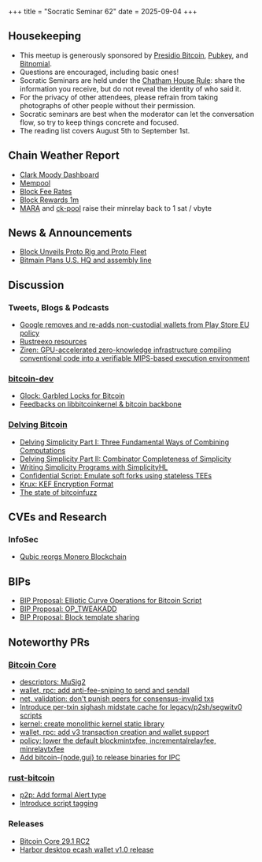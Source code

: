 +++
title = "Socratic Seminar 62"
date = 2025-09-04
+++

Housekeeping
------------

- This meetup is generously sponsored by [Presidio Bitcoin](https://www.presidiobitcoin.org/), [Pubkey](https://pubkey.bar/), and [Bitnomial](https://bitnomial.com).
- Questions are encouraged, including basic ones!
- Socratic Seminars are held under the [Chatham House Rule](https://www.chathamhouse.org/about-us/chatham-house-rule): share the information you receive, but do not reveal the identity of who said it.
- For the privacy of other attendees, please refrain from taking photographs of other people without their permission.
- Socratic seminars are best when the moderator can let the conversation flow, so try to keep things concrete and focused.
- The reading list covers August 5th to September 1st.

Chain Weather Report
--------------------

- [Clark Moody Dashboard](https://dashboard.clarkmoody.com/)
- [Mempool](https://mempool.space/graphs/mempool#1m)
- [Block Fee Rates](https://mempool.space/graphs/mining/block-fee-rates#1m)
- [Block Rewards 1m](https://mempool.space/graphs/mining/block-rewards#1m)
- [MARA](https://x.com/mononautical/status/1953716038883061851) and [ck-pool](https://x.com/ckpooldev/status/1957235824451559746) raise their minrelay back to 1 sat / vbyte

News & Announcements
--------------------

- [Block Unveils Proto Rig and Proto Fleet](https://www.businesswire.com/news/home/20250814809089/en/Block-Unveils-Proto-Rig-and-Proto-Fleet-Marking-a-New-Era-in-Bitcoin-Mining)
- [Bitmain Plans U.S. HQ and assembly line](https://www.bloomberg.com/news/articles/2025-07-29/chinese-crypto-giant-plans-first-us-factory-in-trump-era-gambit)

Discussion
----------

### Tweets, Blogs & Podcasts

- [Google removes and re-adds non-custodial wallets from Play Store EU policy](https://x.com/NewsFromGoogle/status/1955741506440192463)
- [Rustreexo resources](https://x.com/dimahledba/status/1951213485104181669)
- [Ziren: GPU-accelerated zero-knowledge infrastructure compiling conventional code into a verifiable MIPS-based execution environment](https://www.zkm.io/blog/ziren-the-hidden-engine)

### [bitcoin-dev](https://groups.google.com/g/bitcoindev)

- [Glock: Garbled Locks for Bitcoin](https://groups.google.com/g/bitcoindev/c/g_-Tfmjz0pw)
- [Feedbacks on libbitcoinkernel & bitcoin backbone](https://groups.google.com/g/bitcoindev/c/dPxh5G-LrBU)

### [Delving Bitcoin](https://delvingbitcoin.org/)

- [Delving Simplicity Part I: Three Fundamental Ways of Combining Computations](https://delvingbitcoin.org/t/delving-simplicity-part-three-fundamental-ways-of-combining-computations)
- [Delving Simplicity Part II: Combinator Completeness of Simplicity](https://delvingbitcoin.org/t/delving-simplicity-part-combinator-completeness-of-simplicity/1935)
- [Writing Simplicity Programs with SimplicityHL](https://delvingbitcoin.org/t/writing-simplicity-programs-with-simplicityhl)
- [Confidential Script: Emulate soft forks using stateless TEEs](https://delvingbitcoin.org/t/confidential-script-emulate-soft-forks-using-stateless-tees)
- [Krux: KEF Encryption Format](https://delvingbitcoin.org/t/krux-kef-encryption-format)
- [The state of bitcoinfuzz](https://delvingbitcoin.org/t/the-state-of-bitcoinfuzz/1946)

CVEs and Research
-----------------

### InfoSec

- [Qubic reorgs Monero Blockchain](https://qubic.org/pr/qubic-overtakes-monero-s-hash-rate-in-live-51-takeover-demo)

BIPs
----

- [BIP Proposal: Elliptic Curve Operations for Bitcoin Script](https://github.com/bitcoin/bips/pull/1945)
- [BIP Proposal: OP_TWEAKADD](https://github.com/bitcoin/bips/pull/1944)
- [BIP Proposal: Block template sharing](https://delvingbitcoin.org/t/sharing-block-templates/1906)

Noteworthy PRs
--------------

### [Bitcoin Core](https://github.com/bitcoin/bitcoin)

- [descriptors: MuSig2](https://github.com/bitcoin/bitcoin/pull/31244)
- [wallet, rpc: add anti-fee-sniping to send and sendall](https://github.com/bitcoin/bitcoin/pull/28944)
- [net, validation: don't punish peers for consensus-invalid txs](https://github.com/bitcoin/bitcoin/pull/33050)
- [Introduce per-txin sighash midstate cache for legacy/p2sh/segwitv0 scripts](https://github.com/bitcoin/bitcoin/pull/32473)
- [kernel: create monolithic kernel static library](https://github.com/bitcoin/bitcoin/pull/33077)
- [wallet, rpc: add v3 transaction creation and wallet support](https://github.com/bitcoin/bitcoin/pull/32896)
- [policy: lower the default blockmintxfee, incrementalrelayfee, minrelaytxfee](https://github.com/bitcoin/bitcoin/pull/33106)
- [Add bitcoin-{node,gui} to release binaries for IPC](https://github.com/bitcoin/bitcoin/pull/31802)

### [rust-bitcoin](https://github.com/rust-bitcoin/rust-bitcoin)
- [p2p: Add formal Alert type](https://github.com/rust-bitcoin/rust-bitcoin/pull/4730)
- [Introduce script tagging](https://github.com/rust-bitcoin/rust-bitcoin/pull/4907)

### Releases

- [Bitcoin Core 29.1 RC2](https://github.com/bitcoin/bitcoin/blob/v29.1rc2/doc/release-notes.md)
- [Harbor desktop ecash wallet v1.0 release](https://harbor.cash/)